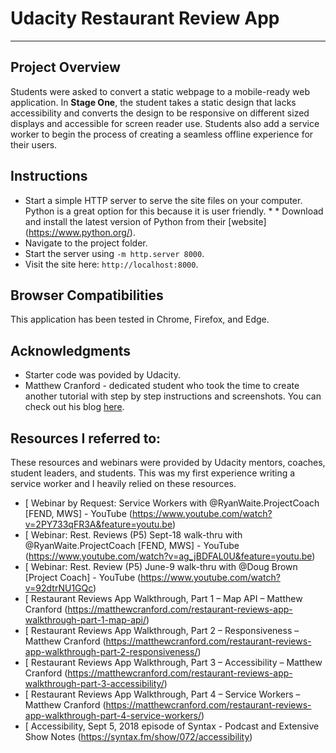# Udacity Restaurant Review App
---
## Project Overview
Students were asked to convert a static webpage to a mobile-ready web application. In **Stage One**, the student takes a static design that lacks accessibility and converts the design to be responsive on different sized displays and accessible for screen reader use. Students also add a service worker to begin the process of creating a seamless offline experience for their users.

## Instructions
* Start a simple HTTP server to serve the site files on your computer. Python is a great option for this because it is user friendly.   * * Download and install the latest version of Python from their [website] (https://www.python.org/).
* Navigate to the project folder.
* Start the server using `-m http.server 8000`.
* Visit the site here: `http://localhost:8000`.

## Browser Compatibilities
This application has been tested in Chrome, Firefox, and Edge.

## Acknowledgments
* Starter code was povided by Udacity.
* Matthew Cranford - dedicated student who took the time to create another tutorial with step by step instructions and screenshots. You can check out his blog [here](https://matthewcranford.com/blog/).

## Resources I referred to:
These resources and webinars were provided by Udacity mentors, coaches, student leaders, and students. This was my first experience writing a service worker and I heavily relied on these resources. 
* [ Webinar by Request: Service Workers with @RyanWaite.ProjectCoach [FEND, MWS] - YouTube (https://www.youtube.com/watch?v=2PY733qFR3A&feature=youtu.be)
* [ Webinar: Rest. Reviews (P5) Sept-18 walk-thru with @RyanWaite.ProjectCoach [FEND, MWS] - YouTube (https://www.youtube.com/watch?v=ag_jBDFAL0U&feature=youtu.be)
* [ Webinar: Rest. Review (P5) June-9 walk-thru with @Doug Brown [Project Coach]  - YouTube (https://www.youtube.com/watch?v=92dtrNU1GQc)
* [ Restaurant Reviews App Walkthrough, Part 1 – Map API – Matthew Cranford (https://matthewcranford.com/restaurant-reviews-app-walkthrough-part-1-map-api/)
* [ Restaurant Reviews App Walkthrough, Part 2 – Responsiveness – Matthew Cranford (https://matthewcranford.com/restaurant-reviews-app-walkthrough-part-2-responsiveness/)
* [ Restaurant Reviews App Walkthrough, Part 3 – Accessibility – Matthew Cranford (https://matthewcranford.com/restaurant-reviews-app-walkthrough-part-3-accessibility/)
* [ Restaurant Reviews App Walkthrough, Part 4 – Service Workers – Matthew Cranford (https://matthewcranford.com/restaurant-reviews-app-walkthrough-part-4-service-workers/)
* [ Accessibility, Sept 5, 2018 episode of Syntax - Podcast and Extensive Show Notes (https://syntax.fm/show/072/accessibility)
